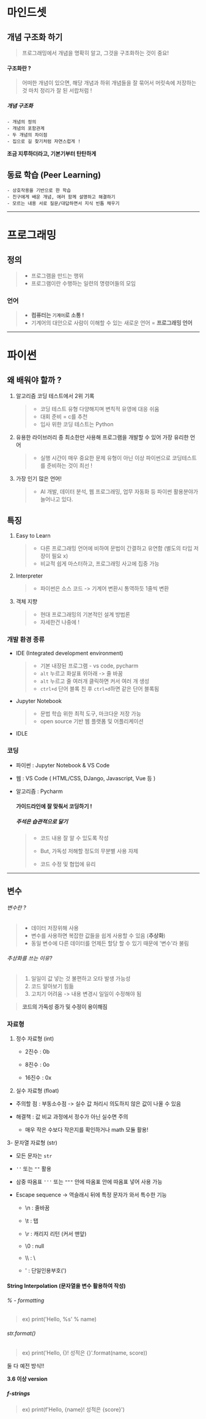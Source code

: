 # 마인드셋

## 개념 구조화 하기

> 프로그래밍에서 개념을 명확히 알고, 그것을 구조화하는 것이 중요!

#### 구조화란 ?

> 어떠한 개념이 있으면, 해당 개념과 하위 개념들을 잘 묶어서 머릿속에 저장하는 것
>   마치 정리가 잘 된 서랍처럼 !

##### 개념 구조화

    - 개념의 정의 
    - 개념의 포함관계
    - 두 개념의 차이점
    - 집으로 길 찾기처럼 자연스럽게 !

  **조금 지루하더라고, 기본기부터 탄탄하게**

## 동료 학습 (Peer Learning)

    - 상호작용을 기반으로 한 학습
    - 친구에게 배운 개념, 에러 함께 설명하고 해결하기
    - 모르는 내용 서로 질문/대답하면서 지식 빈틈 채우기

  ---

# 프로그래밍

## 정의

> - 프로그램을 만드는 행위
> - 프로그램이란 수행하는 일련의 명령어들의 모임

### 언어

> - **컴퓨터는 `기계어`로 소통 !**
> - 기계어의 대안으로 사람이 이해할 수 있는 새로운 언어 = **프로그래밍 언어**

 ---

# 파이썬

## 왜 배워야 할까 ?

1. 알고리즘 코딩 테스트에서 2위 기록
   
   > - 코딩 테스트 유형 다양해지며 변칙적 유영에 대응 쉬움
   > - 대회 준비 = c를 추천
   > - 입사 위한 코딩 테스트는 Python

2. 유용한 라이브러리 중 최소한만 사용해 프로그램을 개발할 수 있어 가장 유리한 언어
   
   > - 실행 시간이 매우 중요한 문제 유형이 아닌 이상 파이썬으로 코딩테스트를 준비하는 것이 최선 ! 

3. 가장 인기 많은 언어!
   
   > - AI 개발, 데이터 분석, 웹 프로그래밍, 업무 자동화 등 파이썬 활용분야가 늘어나고 있다.

## 특징

1. Easy to Learn
   
   > - 다른 프로그래밍 언어에 비하여 문법이 간결하고 유연함
   >   (별도의 타입 저장이 필요 x)
   > - 비교적 쉽게 마스터하고, 프로그래밍 사고에 집중 가능

2. Interpreter
   
   > - 파이썬은 소스 코드 -> 기계어 변환시 통역하듯 1줄씩 변환

3. 객체 지향
   
   > - 현대 프로그래밍의 기본적인 설계 방법론
   > - 자세한건 나중에 !

### 개발 환경 종류

- IDE (Integrated development environment)
  
  > - 기본 내장된 프로그램 - vs code, pycharm
  > - `alt` 누르고 화살표 위아래 -> 줄 바꿈
  > - `alt` 누르고 줄 여러개 클릭하면 커서 여러 개 생성
  > - `ctrl+d` 단어 블록 친 후 `ctrl+d`하면 같은 단어 블록됨

- Jupyter Notebook
  
  > - 문법 학습 위한 최적 도구, 마크다운 저장 가능
  > - open source 기반 웹 플랫폼 및 어플리케이션

- IDLE

### 코딩

- 파이썬 : Jupyter Notebook & VS Code 

- 웹 : VS Code ( HTML/CSS, DJango, Javascript, Vue 등 )

- 알고리즘 : Pycharm
  
  #### 가이드라인에 잘 맞춰서 코딩하기 !
  
  ##### 주석은 습관적으로 달기
  
  > - 코드 내용 잘 알 수 있도록 작성
  > 
  > - But, 가독성 저해할 정도의 무분별 사용 자제
  > 
  > - 코드 수정 및 협업에 유리

---

## 변수

###### 변수란 ?

> - 데이터 저장위해 사용
> - 변수를 사용하면 복잡한 값들을 쉽게 사용할 수 있음 (**추상화**)
> - 동일 변수에 다른 데이터를 언제든 할당 할 수 있기 때문에 '변수'라 불림

###### 추상화를 쓰는 이유?

> 1. 일일이 값 넣는 것 불편하고 오타 발생 가능성
> 2. 코드 알아보기 힘듦
> 3. 고치기 어려움 -> 내용 변경시 일일이 수정해야 됨

> **코드의 가독성 증가 및 수정이 용이해짐**



### 자료형

1. 정수 자료형 (int)
   
   - 2진수 :  0b
   
   - 8진수 : 0o
   
   - 16진수 : 0x

2.  실수 자료형 (float)
   
   - 주의할 점 :  부동소수점 -> 실수 값 처리시 의도하지 않은 값이 나올 수 있음
   
   - 해결책 : 값 비교 과정에서 정수가 아닌 실수면 주의
     
     - 매우 작은 수보다 작은지를 확인하거나 math 모듈 활용!

3- 문자열 자료형 (str)
   
   - 모든 문자는 `str`
   
   - `''` 또는 `""` 활용
   
   - 삼중 따옴표 `'''` 또는 `"""` 안에 따옴표 안에 따옴표 넣어 사용 가능
   
   - Escape sequence -> 역슬래시 뒤에 특정 문자가 와서 특수한 기능
     
     - \n : 줄바꿈
     
     - \t : 탭
     
     - \r : 캐리지 리턴 (커서 맨앞)
     
     - \0 : null
     
     - \\\ : \
     
     - \' : 단일인용부호(')



#### String Interpolation (문자열을 변수 활용하여 작성)

###### % - formatting

> ex) print('Hello, %s' % name)

###### str.format()

> ex) print('Hello, {}! 성적은 {}'.format(name, score))

둘 다 예전 방식!!

**3.6 이상 version**

##### f-strings

> ex) print(f'Hello, {name}! 성적은 {score}')

